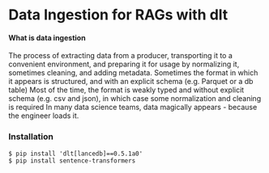 # Data Ingestion for RAGs with dlt

#### What is data ingestion

The process of extracting data from a producer, transporting it to a convenient environment,
and preparing it for usage by normalizing it, sometimes cleaning, and adding metadata.
Sometimes the format in which it appears is structured, and with an explicit schema (e.g.
Parquet or a db table)
Most of the time, the format is weakly typed and without explicit schema (e.g. csv and json), in
which case some normalization and cleaning is required
In many data science teams, data magically appears - because the engineer loads it.


### Installation 
```
$ pip install 'dlt[lancedb]==0.5.1a0'
$ pip install sentence-transformers
```